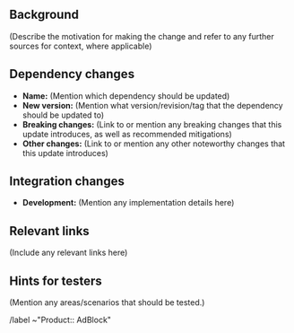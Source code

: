 ## Background

(Describe the motivation for making the change and refer to any further sources for context, where applicable)

## Dependency changes

- **Name:** (Mention which dependency should be updated)
- **New version:** (Mention what version/revision/tag that the dependency should be updated to)
- **Breaking changes:** (Link to or mention any breaking changes that this update introduces, as well as recommended mitigations)
- **Other changes:** (Link to or mention any other noteworthy changes that this update introduces)

## Integration changes

- **Development:** (Mention any implementation details here)

## Relevant links

(Include any relevant links here)

## Hints for testers

(Mention any areas/scenarios that should be tested.)

/label ~"Product:: AdBlock"
